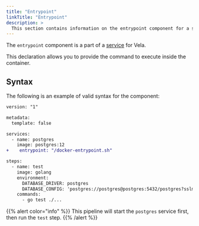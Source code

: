 ```yaml
---
title: "Entrypoint"
linkTitle: "Entrypoint"
description: >
  This section contains information on the entrypoint component for a service.
---
```


The `entrypoint` component is a part of a [service](/docs/concepts/pipeline/services/) for Vela.

This declaration allows you to provide the command to execute inside the container.

## Syntax

The following is an example of valid syntax for the component:

```diff
version: "1"

metadata:
  template: false

services:
  - name: postgres
    image: postgres:12
+    entrypoint: "/docker-entrypoint.sh"

steps:
  - name: test
    image: golang
    environment:
      DATABASE_DRIVER: postgres
      DATABASE_CONFIG: 'postgres://postgres@postgres:5432/postgres?sslmode=disable'
    commands:
      - go test ./...
```

{{% alert color="info" %}}
This pipeline will start the `postgres` service first, then run the `test` step.
{{% /alert %}}

